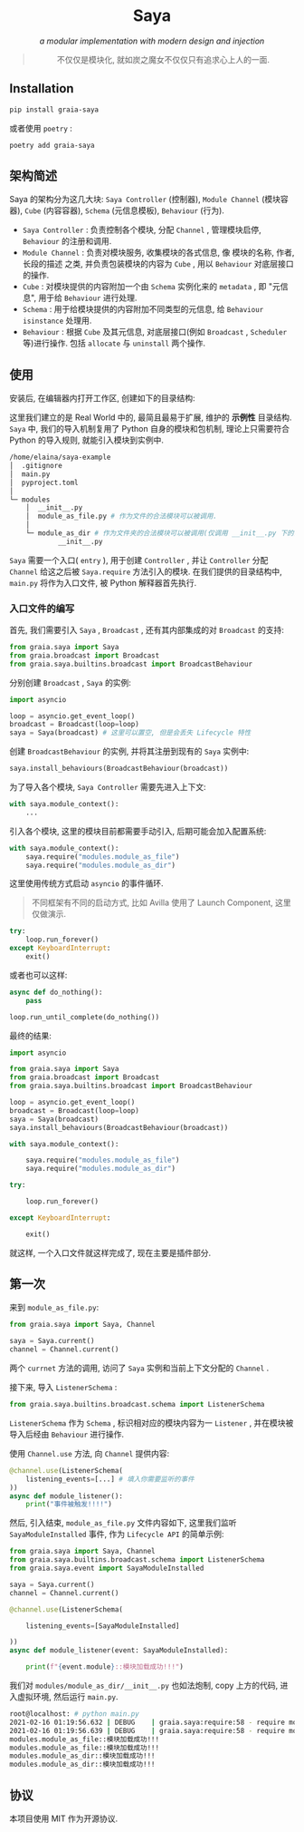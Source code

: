 <div align="center">

# Saya

_a modular implementation with modern design and injection_ 

> 不仅仅是模块化, 就如炭之魔女不仅仅只有追求心上人的一面.
>  

</div>

## Installation

```bash
pip install graia-saya
```

或者使用 `poetry` :

```bash
poetry add graia-saya
```

## 架构简述

Saya 的架构分为这几大块: `Saya Controller` (控制器), `Module Channel` (模块容器), `Cube` (内容容器), `Schema` (元信息模板), `Behaviour` (行为).

 - `Saya Controller` : 负责控制各个模块, 分配 `Channel` , 管理模块启停, `Behaviour` 的注册和调用.
 - `Module Channel` : 负责对模块服务, 收集模块的各式信息, 像 模块的名称, 作者, 长段的描述 之类, 
 并负责包装模块的内容为 `Cube` , 用以 `Behaviour` 对底层接口的操作.
 - `Cube` : 对模块提供的内容附加一个由 `Schema` 实例化来的 `metadata` , 即 "元信息", 用于给 `Behaviour` 进行处理.
 - `Schema` : 用于给模块提供的内容附加不同类型的元信息, 给 `Behaviour`  `isinstance` 处理用.
 - `Behaviour` : 根据 `Cube` 及其元信息, 对底层接口(例如 `Broadcast` , `Scheduler` 等)进行操作.
 包括 `allocate` 与 `uninstall` 两个操作.

## 使用

安装后, 在编辑器内打开工作区, 创建如下的目录结构:

这里我们建立的是 Real World 中的, 最简且最易于扩展, 维护的 **示例性** 目录结构.  
`Saya` 中, 我们的导入机制复用了 Python 自身的模块和包机制, 理论上只需要符合 Python 的导入规则, 
就能引入模块到实例中.

```bash
/home/elaina/saya-example
│  .gitignore
│  main.py
│  pyproject.toml
│
└─ modules
    │  __init__.py
    │  module_as_file.py # 作为文件的合法模块可以被调用.
    │
    └─ module_as_dir # 作为文件夹的合法模块可以被调用(仅调用 __init__.py 下的内容).
            __init__.py
```

`Saya` 需要一个入口( `entry` ), 用于创建 `Controller` , 并让 `Controller` 分配 `Channel` 给这之后被 `Saya.require` 方法引入的模块.
在我们提供的目录结构中, `main.py` 将作为入口文件, 被 Python 解释器首先执行.

### 入口文件的编写

首先, 我们需要引入 `Saya` , `Broadcast` , 还有其内部集成的对 `Broadcast` 的支持:

```py
from graia.saya import Saya
from graia.broadcast import Broadcast
from graia.saya.builtins.broadcast import BroadcastBehaviour
```

分别创建 `Broadcast` , `Saya` 的实例:

```py
import asyncio

loop = asyncio.get_event_loop()
broadcast = Broadcast(loop=loop)
saya = Saya(broadcast) # 这里可以置空, 但是会丢失 Lifecycle 特性
```

创建 `BroadcastBehaviour` 的实例, 并将其注册到现有的 `Saya` 实例中:

```py
saya.install_behaviours(BroadcastBehaviour(broadcast))
```

为了导入各个模块, `Saya Controller` 需要先进入上下文:

```py
with saya.module_context():
    ...
```

引入各个模块, 这里的模块目前都需要手动引入, 后期可能会加入配置系统:

```py
with saya.module_context():
    saya.require("modules.module_as_file")
    saya.require("modules.module_as_dir")
```

这里使用传统方式启动 `asyncio` 的事件循环.

> 不同框架有不同的启动方式, 比如 Avilla 使用了 Launch Component, 这里仅做演示.

```py
try:
    loop.run_forever()
except KeyboardInterrupt:
    exit()
```

或者也可以这样:

```py
async def do_nothing():
    pass

loop.run_until_complete(do_nothing())
```

最终的结果:

```py title="Result of main.py"
import asyncio

from graia.saya import Saya
from graia.broadcast import Broadcast
from graia.saya.builtins.broadcast import BroadcastBehaviour

loop = asyncio.get_event_loop()
broadcast = Broadcast(loop=loop)
saya = Saya(broadcast)
saya.install_behaviours(BroadcastBehaviour(broadcast))

with saya.module_context():

    saya.require("modules.module_as_file")
    saya.require("modules.module_as_dir")

try:

    loop.run_forever()

except KeyboardInterrupt:

    exit()

```

就这样, 一个入口文件就这样完成了, 现在主要是插件部分.

## 第一次

来到 `module_as_file.py`:

```py
from graia.saya import Saya, Channel

saya = Saya.current()
channel = Channel.current()
```

两个 `currnet` 方法的调用, 访问了 `Saya` 实例和当前上下文分配的 `Channel` .

接下来, 导入 `ListenerSchema` :

```py
from graia.saya.builtins.broadcast.schema import ListenerSchema
```

`ListenerSchema` 作为 `Schema` , 标识相对应的模块内容为一 `Listener` , 
并在模块被导入后经由 `Behaviour` 进行操作.

使用 `Channel.use` 方法, 向 `Channel` 提供内容:

```py
@channel.use(ListenerSchema(
    listening_events=[...] # 填入你需要监听的事件
))
async def module_listener():
    print("事件被触发!!!!")
```

然后, 引入结束, `module_as_file.py` 文件内容如下, 这里我们监听 `SayaModuleInstalled` 事件, 作为 `Lifecycle API` 的简单示例:

```py title="Result of module_as_file.py"
from graia.saya import Saya, Channel
from graia.saya.builtins.broadcast.schema import ListenerSchema
from graia.saya.event import SayaModuleInstalled

saya = Saya.current()
channel = Channel.current()

@channel.use(ListenerSchema(

    listening_events=[SayaModuleInstalled]

))
async def module_listener(event: SayaModuleInstalled):

    print(f"{event.module}::模块加载成功!!!")

```

我们对 `modules/module_as_dir/__init__.py` 也如法炮制, copy 上方的代码, 进入虚拟环境, 然后运行 `main.py`.

```bash
root@localhost: # python main.py
2021-02-16 01:19:56.632 | DEBUG    | graia.saya:require:58 - require modules.module_as_file
2021-02-16 01:19:56.639 | DEBUG    | graia.saya:require:58 - require modules.module_as_dir
modules.module_as_file::模块加载成功!!!
modules.module_as_file::模块加载成功!!!
modules.module_as_dir::模块加载成功!!!
modules.module_as_dir::模块加载成功!!!
```

## 协议

本项目使用 MIT 作为开源协议.
